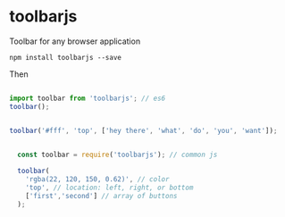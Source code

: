 # toolbarjs
Toolbar for any browser application

`npm install toolbarjs --save`

Then

```javascript

import toolbar from 'toolbarjs'; // es6
toolbar();

```


```javascript

toolbar('#fff', 'top', ['hey there', 'what', 'do', 'you', 'want']);

```

```javascript

  const toolbar = require('toolbarjs'); // common js
  
  toolbar(
    'rgba(22, 120, 150, 0.62)', // color
    'top', // location: left, right, or bottom
    ['first','second'] // array of buttons
  );
  
```
